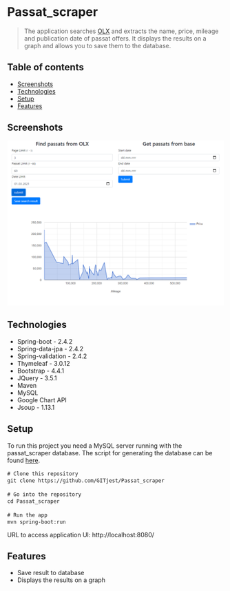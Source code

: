# Passat_scraper
> The application searches [OLX](https://www.olx.pl/motoryzacja/samochody/q-passat/) and extracts the name, price, mileage and publication date of passat offers. It displays the results on a graph and allows you to save them to the database.

## Table of contents
* [Screenshots](#screenshots)
* [Technologies](#technologies)
* [Setup](#setup)
* [Features](#features)

## Screenshots
![Application](./img/index.png)

## Technologies
* Spring-boot - 2.4.2
* Spring-data-jpa - 2.4.2
* Spring-validation - 2.4.2
* Thymeleaf - 3.0.12
* Bootstrap - 4.4.1
* JQuery - 3.5.1
* Maven
* MySQL
* Google Chart API
* Jsoup - 1.13.1

## Setup
To run this project you need a MySQL server running with the passat_scraper database. The script for generating the database can be found [here](https://github.com/GITjest/Passat_scraper/blob/master/passat_scrapper.sql).
```
# Clone this repository
git clone https://github.com/GITjest/Passat_scraper

# Go into the repository
cd Passat_scraper

# Run the app
mvn spring-boot:run
```
URL to access application UI: http://localhost:8080/

## Features
* Save result to database
* Displays the results on a graph
